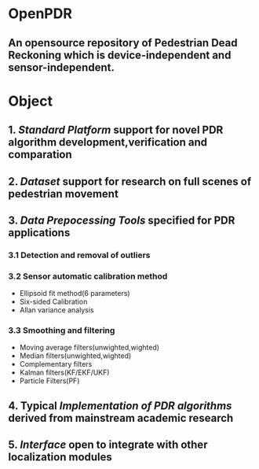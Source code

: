 # OpenPDR
## An opensource repository of Pedestrian Dead Reckoning which is device-independent and sensor-independent.
# Object
## 1. *Standard Platform* support for novel PDR algorithm development,verification and comparation
## 2. *Dataset* support for research on full scenes of pedestrian movement
## 3. *Data Prepocessing Tools* specified for PDR applications
### 3.1 Detection and removal of outliers
### 3.2 Sensor automatic calibration method
- Ellipsoid fit method(6 parameters)
- Six-sided Calibration
- Allan variance analysis
### 3.3 Smoothing and filtering
- Moving average filters(unwighted,wighted)
- Median filters(unwighted,wighted)
- Complementary filters
- Kalman filters(KF/EKF/UKF)
- Particle Filters(PF)
## 4. Typical *Implementation of PDR algorithms* derived from mainstream academic research
## 5. *Interface* open to integrate with other localization modules

